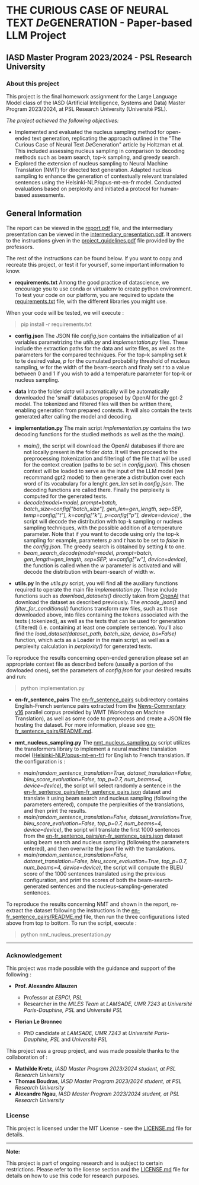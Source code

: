 # THE CURIOUS CASE OF NEURAL TEXT *De*GENERATION - Paper-based LLM Project

## IASD Master Program 2023/2024 - PSL Research University

### About this project

This project is the final homework assignment for the Large Language Model class of the IASD (Artificial Intelligence, Systems and Data) Master Program 2023/2024, at PSL Research University (Université PSL).

*The project achieved the following objectives:*
- Implemented and evaluated the nucleus sampling method for open-ended text generation, replicating the approach outlined in the "The Curious Case of Neural Text *De*Generation" article by Holtzman et al. This included assessing nucleus sampling in comparison to decoding methods such as beam search, top-k sampling, and greedy search.
- Explored the extension of nucleus sampling to Neural Machine Translation (NMT) for directed text generation. Adapted nucleus sampling to enhance the generation of contextually relevant translated sentences using the Helsinki-NLP/opus-mt-en-fr model. Conducted evaluations based on perplexity and initiated a protocol for human-based assessments.

## General Information

The report can be viewed in the [report.pdf](report.pdf) file, and the intermediary presentation can be viewed in the [intermediary_presentation.pdf](intermediary_presentation.pdf). It answers to the instructions given in the [project_guidelines.pdf](project_guidelines.pdf) file provided by the professors.

The rest of the instructions can be found below. If you want to copy and recreate this project, or test it for yourself, some important information to know.

- **requirements.txt** Among the good practice of datascience, we encourage you to use conda or virtualenv to create python 
environment. To test your code on our platform, you are required to update the [requirements.txt](requirements.txt) file,
with the different libraries you might use. 

When your code will be tested, we will execute : 
  > pip install -r requirements.txt


- **config.json** The JSON file *config.json* contains the initialization of all variables parametrizing the *utils.py* and *implementation.py* files. These include the extraction paths for the data and write files, as well as the parameters for the compared techniques. For the top-k sampling set *k* to te desired value, *p* for the cumulated probability threshold of nucleus sampling, *w* for the width of the beam-search and finaly set *t* to a value between 0 and 1 if you wish to add a temperature parameter for top-k or nucleus sampling.


- **data** Into the folder *data* will automatically will be automatically downloaded the 'small' databases proposed by OpenAI for the gpt-2 model. The tokenized and filtered files will then be written there, enabling generation from prepared contexts. It will also contain the texts generated after calling the model and decoding.


- **implementation.py** The main script *implementation.py* contains the two decoding functions for the studied methods as well as the the *main()*. 
  - *main()*, the script will download the OpenAI databases if there are not locally present in the folder *data*. It will then proceed to the preprocessing (tokenization and filtering) of the file that will be used for the context creation (paths to be set in *config.json*). This chosen context will be loaded to serve as the input of the LLM model (we recommand gpt2 model) to then generate a  distribution over each word of its vocabulary for a lenght *gen_len* set in *config.json*. The decoding functions are called there. Finally the perplexity is computed for the generated texts.
  - *decode(model=model,
            prompt=batch,
            batch_size=config["batch_size"],
            gen_len=gen_length,
            sep=SEP,
            temp=config["t"],
            k=config["k"],
            p=config["p"],
            device=device)* , the script will decode the distribution with top-k sampling or nucleus sampling techniques, with the possible addition of a temperature parameter. Note that if you want to decode using only the top-k sampling for example, parameters *p* and *t* has to be set to *false* in the *config.json*. The greedy search is obtained by setting *k* to one.
  - *beam_search_decode(model=model,
                        prompt=batch,
                        gen_length=gen_length,
                        sep=SEP,
                        w=config["w"],
                        device=device)*, the function is called when the *w* parameter is activated and will decode the distribution with beam-search of width *w*.


- **utils.py** In the *utils.py* script, you will find all the auxiliary functions required to operate the main file *implementation.py*. These include functions such as *download_datasets()* directly taken from [OpenAI](https://github.com/openai/gpt-2-output-dataset) that download the dataset as described previously. The *encode_json()* and *filter_for_conditional()* functions transform raw files, such as those downloaded above, into files containing the tokens associated with the texts (.tokenized), as well as the texts that can be used for generation (.filtered) (i.e. containing at least one complete sentence).
You'll also find the *load_dataset(dataset_path, batch_size, device, bs=False)* function, which acts as a Loader in the main script, as well as a perplexity calculation in *perplexity()* for generated texts.

To reproduce the results concerning open-ended generation please set an appropriate context file as described before (usually a portion of the dowloaded ones), set the parameters of *config.json* for your desired results and run:
  > python implementation.py


- **en-fr_sentence_pairs** The [en-fr_sentence_pairs](en-fr_sentence_pairs) subdirectory contains English-French sentence pairs extracted from the
[News-Commentary v16](https://opus.nlpl.eu/News-Commentary-v16.php) parallel corpus provided by WMT (Workshop on Machine
Translation), as well as some code to preprocess and create a JSON file hosting the dataset. For more information, please see 
[en-fr_sentence_pairs/README.md](en-fr_sentence_pairs/README.md).


- **nmt_nucleus_sampling.py** The [nmt_nucleus_sampling.py](nmt_nucleus_sampling.py) script utilizes the transformers library
to implement a neural machine translation model ([Helsinki-NLP/opus-mt-en-fr](https://huggingface.co/Helsinki-NLP/opus-mt-en-fr))
for English to French translation. If the configuration is : 
  - *main(random_sentence_translation=True,
         dataset_translation=False,
         bleu_score_evaluation=False,
         top_p=0.7,
         num_beams=4,
         device=device)*, the script will select randomly a sentence in the  
  [en-fr_sentence_pairs/en-fr_sentence_pairs.json](en-fr_sentence_pairs/en-fr_sentence_pairs.json) dataset and translate it using beam 
  search and nucleus sampling (following the parameters entered), compute the perplexities of the translations, and then print the results.
  - *main(random_sentence_translation=False,
         dataset_translation=True,
         bleu_score_evaluation=False,
         top_p=0.7,
         num_beams=4,
         device=device)*, the script will translate the first 1000 sentences from the 
  [en-fr_sentence_pairs/en-fr_sentence_pairs.json](en-fr_sentence_pairs/en-fr_sentence_pairs.json) dataset using beam 
  search and nucleus sampling (following the parameters entered), and then overwrite the json file with the translations.
  - *main(random_sentence_translation=False,
         dataset_translation=False,
         bleu_score_evaluation=True,
         top_p=0.7,
         num_beams=4,
         device=device)*, the script will compute the BLEU score of the 1000 sentences translated using the previous configuration,
  and print the scores of both the beam-search-generated sentences and the nucleus-sampling-generated sentences.

To reproduce the results concerning NMT and shown in the report, re-extract the dataset following the instructions in the [en-fr_sentence_pairs/README.md](en-fr_sentence_pairs/README.md)
file, then run the three configurations listed above from top to bottom. To run the script, execute :
  > python nmt_nucleus_presentation.py

---

### Acknowledgement

This project was made possible with the guidance and support of the following :

- **Prof. Alexandre Allauzen**
  - Professor at *ESPCI, PSL*
  - Researcher in the *MILES Team* at *LAMSADE, UMR 7243* at *Université Paris-Dauphine, PSL* and *Université PSL*

- **Florian Le Bronnec**
  - PhD candidate at *LAMSADE, UMR 7243* at *Université Paris-Dauphine, PSL* and *Université PSL*
 
This project was a group project, and was made possible thanks to the collaboration of :

- **Mathilde Kretz**, *IASD Master Program 2023/2024 student, at PSL Research University*
- **Thomas Boudras**, *IASD Master Program 2023/2024 student, at PSL Research University*
- **Alexandre Ngau**, *IASD Master Program 2023/2024 student, at PSL Research University*

### License

This project is licensed under the MIT License - see the [LICENSE.md](LICENSE.md) file for details.

---

**Note:**

This project is part of ongoing research and is subject to certain restrictions. Please refer to the license section and the [LICENSE.md](LICENSE.md) file for details on how to use this code for research purposes.

